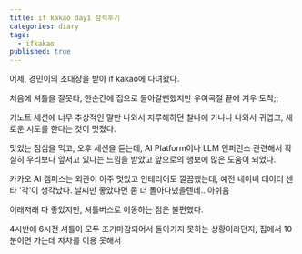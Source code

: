 ```yaml
---
title: if kakao day1 참석후기
categories: diary
tags:
  - ifkakao
published: true
---
```

어제, 경민이의 초대장을 받아 if kakao에 다녀왔다.

처음에 셔틀을 잘못타, 한순간에 집으로 돌아갈뻔했지만 우여곡절 끝에 겨우 도착;;

키노트 세션에 너무 추상적인 말만 나와서 지루해하던 찰나에 카나나 나와서 귀엽고, 새로운 시도를 한다는 것이 멋졌다.

맛있는 점심을 먹고, 오후 세션을 듣는데, AI Platform이나 LLM 인퍼런스 관련해서 확실히 우리보다 앞서고 있다는 느낌을 받았고 앞으로의 행보에 많은 도움이 되었다.

카카오 AI 캠퍼스는 외관이 아주 멋있고 인테리어도 깔끔했는데, 예전 네이버 데이터 센타 '각'이 생각났다. 날씨만 좋았다면 좀 더 돌아다녔을텐데.. 아쉬움

이래저래 다 좋았지만, 셔틀버스로 이동하는 점은 불편했다.

4시반에 6시전 셔틀이 모두 조기마감되어서 돌아가지 못하는 상황이라던지, 집에서 10분이면 가는데 자차를 이용 못해서 